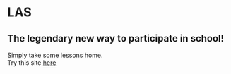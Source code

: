 <h1>LAS</h1>
<h2>The legendary new way to participate in school!</h2>

Simply take some lessons home.<br/>
Try this site <a href="https://jugendhackt.github.io/LAS/">here</a>

